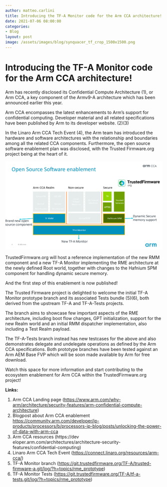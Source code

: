 ```yaml
---
author: matteo.carlini
title: Introducing the TF-A Monitor code for the Arm CCA architecture!
date: 2021-07-06 08:00:00
categories:
- Blog
layout: post
image: /assets/images/blog/synquacer_tf_crop_1500x1500.png
---
```


Introducing the TF-A Monitor code for the Arm CCA architecture!
=============================================================================

Arm has recently disclosed its Confidential Compute Architecture (1), or Arm CCA, a key component of the Armv9-A architecture which has been announced earlier this year.

Arm CCA encompasses the latest enhancements to Arm’s support for confidential computing. Developer material and all related specifications have been published by Arm to its developer website. (2)(3)

In the Linaro Arm CCA Tech Event (4), the Arm team has introduced the hardware and software architectures with the relationship and boundaries among all the related CCA components. Furthermore, the open source software enablement plan was disclosed, with the Trusted Firmware.org project being at the heart of it. 

![<img src="/assets/images/blog/TF-A_Drawing.png" width=100 />](/assets/images/blog/TF-A_Drawing.png)

TrustedFirmware.org will host a reference implementation of the new RMM component and a new TF-A Monitor implementing the RME architecture at the newly defined Root world, together with changes to the Hafnium SPM component for handling dynamic secure memory.

And the first step of this enablement is now published!

The Trusted Firmware project is delighted to welcome the initial TF-A Monitor prototype branch and its associated Tests bundle (5)(6), both derived from the upstream TF-A and TF-A-Tests projects.

The branch aims to showcase few important aspects of the RME architecture, including boot flow changes, GPT initialization, support for the new Realm world and an initial RMM dispatcher implementation, also including a Test Realm payload.

The TF-A-Tests branch instead has new testcases for the above and also demonstrates delegate and undelegate operations as defined by the Arm CCA specifications. Both prototype branches have been tested against an Arm AEM Base FVP which will be soon made available by Arm for free download.

Watch this space for more information and start contributing to the ecosystem enablement for Arm CCA within the TrustedFirmware.org project!

**Links:**

1. Arm CCA Landing page (https://www.arm.com/why-arm/architecture/security-features/arm-confidential-compute-architecture)
1. Blogpost about Arm CCA enablement https://community.arm.com/developer/ip-products/processors/b/processors-ip-blog/posts/unlocking-the-power-of-data-with-arm-cca
1. Arm CCA resources (https://dev	eloper.arm.com/architectures/architecture-security-features/confidential-computing)
1. Linaro Arm CCA Tech Event (https://connect.linaro.org/resources/arm-cca/)
1. TF-A Monitor branch (https://git.trustedfirmware.org/TF-A/trusted-firmware-a.git/log/?h=topics/rme_prototype)
1. TF-A Monitor Tests (https://git.trustedfirmware.org/TF-A/tf-a-tests.git/log/?h=topics/rme_prototype)

